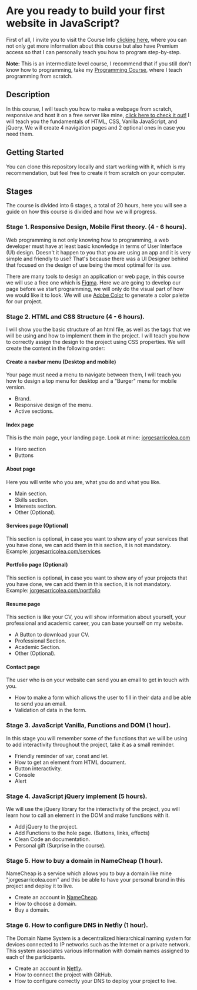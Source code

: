 # Are you ready to build your first website in JavaScript?
First of all, I invite you to visit the Course Info [clicking here](https://discord.com/channels/1084144643966517249/1088861350832394434/1100873039073263716), where you can not only get more information about this course but also have Premium access so that I can personally teach you how to program step-by-step.

**Note:** This is an intermediate level course, I recommend that if you still don't know how to programming, take my [Programming Course](https://github.com/JorgeSarricolea/Programming-Course), where I teach programming from scratch.

## Description
In this course, I will teach you how to make a webpage from scratch, responsive and host it on a free server like mine, [click here to check it out!](https://jogesarricolea.com) I will teach you the fundamentals of HTML, CSS, Vanilla JavaScript, and jQuery. We will create 4 navigation pages and 2 optional ones in case you need them.

## Getting Started
You can clone this repository locally and start working with it, which is my recommendation, but feel free to create it from scratch on your computer.

## Stages
The course is divided into 6 stages, a total of 20 hours, here you will see a guide on how this course is divided and how we will progress.

### Stage 1. Responsive Design, Mobile First theory. (4 - 6 hours).
Web programming is not only knowing how to programming, a web developer must have at least basic knowledge in terms of User Interface (UI) design. Doesn't it happen to you that you are using an app and it is very simple and friendly to use? That's because there was a UI Designer behind that focused on the design of use being the most optimal for its use.

There are many tools to design an application or web page, in this course we will use a free one which is [Figma](https://www.figma.com). Here we are going to develop our page before we start programming, we will only do the visual part of how we would like it to look. We will use [Adobe Color](https://color.adobe.com/es/create/color-wheel) to generate a color palette for our project.

### Stage 2. HTML and CSS Structure (4 - 6 hours).
I will show you the basic structure of an html file, as well as the tags that we will be using and how to implement them in the project. I will teach you how to correctly assign the design to the project using CSS properties. We will create the content in the following order:

#### Create a navbar menu (Desktop and mobile)
Your page must need a menu to navigate between them, I will teach you how to design a top menu for desktop and a "Burger" menu for mobile version. 

- Brand.
- Responsive design of the menu.
- Active sections.

#### Index page
This is the main page, your landing page. Look at mine: [jorgesarricolea.com](https://jorgesarricolea.com)

- Hero section
- Buttons

#### About page
Here you will write who you are, what you do and what you like.

- Main section.
- Skills section.
- Interests section.
- Other (Optional).

#### Services page (Optional)
This section is optional, in case you want to show any of your services that you have done, we can add them in this section, it is not mandatory. Example: [jorgesarricolea.com/services](https://jorgesarricolea.com/services)

#### Portfolio page (Optional)
This section is optional, in case you want to show any of your projects that you have done, we can add them in this section, it is not mandatory. Example: [jorgesarricolea.com/portfolio](https://jorgesarricolea.com/portfolio)

#### Resume page
This section is like your CV, you will show information about yourself, your professional and academic career, you can base yourself on my website.

- A Button to download your CV.
- Professional Section.
- Academic Section.
- Other (Optional).

#### Contact page
The user who is on your website can send you an email to get in touch with you.

- How to make a form which allows the user to fill in their data and be able to send you an email.
- Validation of data in the form.

### Stage 3. JavaScript Vanilla, Functions and DOM (1 hour).
In this stage you will remember some of the functions that we will be using to add interactivity throughout the project, take it as a small reminder.

- Friendly reminder of var, const and let.
- How to get an element from HTML document.
- Button interactivity.
- Console
- Alert

### Stage 4. JavaScript jQuery implement (5 hours).
We will use the jQuery library for the interactivity of the project, you will learn how to call an element in the DOM and make functions with it.

- Add jQuery to the project.
- Add Functions to the hole page. (Buttons, links, effects)
- Clean Code an documentation.
- Personal gift (Surprise in the course).

### Stage 5. How to buy a domain in NameCheap (1 hour).
NameCheap is a service which allows you to buy a domain like mine "jorgesarricolea.com" and this be able to have your personal brand in this project and deploy it to live.

- Create an account in [NameCheap](https://www.namecheap.com).
- How to choose a domain.
- Buy a domain.

### Stage 6. How to configure DNS in Netfly (1 hour).
The Domain Name System is a decentralized hierarchical naming system for devices connected to IP networks such as the Internet or a private network. This system associates various information with domain names assigned to each of the participants.

- Create an account in [Netfly](https://app.netlify.com).
- How to connect the project with GitHub.
- How to configure correctly your DNS to deploy your project to live.
